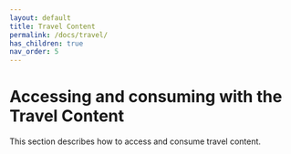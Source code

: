 ```yaml
---
layout: default
title: Travel Content
permalink: /docs/travel/
has_children: true
nav_order: 5
---
```


# Accessing and consuming with the Travel Content

This section describes how to access and consume travel content.
